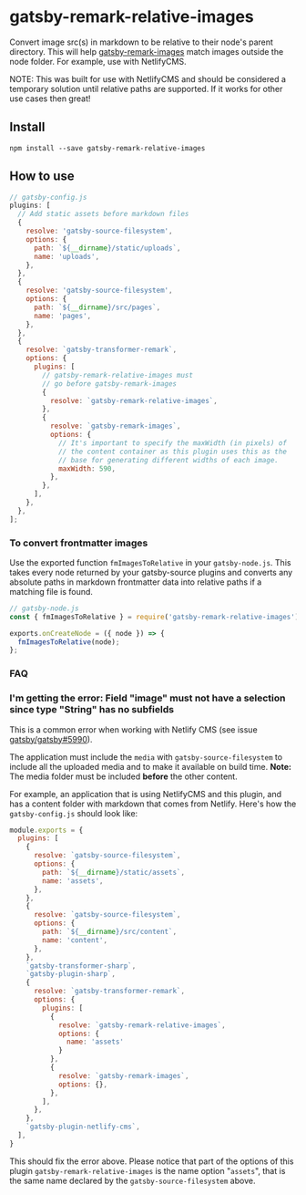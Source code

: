 # gatsby-remark-relative-images

Convert image src(s) in markdown to be relative to their node's parent directory. This will help [gatsby-remark-images](https://github.com/gatsbyjs/gatsby/tree/master/packages/gatsby-remark-images) match images outside the node folder. For example, use with NetlifyCMS.

NOTE: This was built for use with NetlifyCMS and should be considered a temporary solution until relative paths are supported. If it works for other use cases then great!

## Install

`npm install --save gatsby-remark-relative-images`

## How to use

```javascript
// gatsby-config.js
plugins: [
  // Add static assets before markdown files
  {
    resolve: 'gatsby-source-filesystem',
    options: {
      path: `${__dirname}/static/uploads`,
      name: 'uploads',
    },
  },
  {
    resolve: 'gatsby-source-filesystem',
    options: {
      path: `${__dirname}/src/pages`,
      name: 'pages',
    },
  },
  {
    resolve: `gatsby-transformer-remark`,
    options: {
      plugins: [
        // gatsby-remark-relative-images must
        // go before gatsby-remark-images
        {
          resolve: `gatsby-remark-relative-images`,
        },
        {
          resolve: `gatsby-remark-images`,
          options: {
            // It's important to specify the maxWidth (in pixels) of
            // the content container as this plugin uses this as the
            // base for generating different widths of each image.
            maxWidth: 590,
          },
        },
      ],
    },
  },
];
```

### To convert frontmatter images

Use the exported function `fmImagesToRelative` in your `gatsby-node.js`. This takes every node returned by your gatsby-source plugins and converts any absolute paths in markdown frontmatter data into relative paths if a matching file is found.

```js
// gatsby-node.js
const { fmImagesToRelative } = require('gatsby-remark-relative-images');

exports.onCreateNode = ({ node }) => {
  fmImagesToRelative(node);
};
```

### FAQ

### I'm getting the error: Field "image" must not have a selection since type "String" has no subfields
This is a common error when working with Netlify CMS (see issue [gatsby/gatsby#5990](https://github.com/gatsbyjs/gatsby/issues/5990)).

The application must include the `media` with `gatsby-source-filesystem` to include all the uploaded media and to make it available on build time. **Note:** The media folder must be included **before** the other content.

For example, an application that is using NetlifyCMS and this plugin, and has a content folder with markdown that comes from Netlify. Here's how the `gatsby-config.js` should look like:

```js
module.exports = {
  plugins: [
    {
      resolve: `gatsby-source-filesystem`,
      options: {
        path: `${__dirname}/static/assets`,
        name: 'assets',
      },
    },
    {
      resolve: `gatsby-source-filesystem`,
      options: {
        path: `${__dirname}/src/content`,
        name: 'content',
      },
    },
    `gatsby-transformer-sharp`,
    `gatsby-plugin-sharp`,
    {
      resolve: `gatsby-transformer-remark`,
      options: {
        plugins: [
          {
            resolve: `gatsby-remark-relative-images`,
            options: {
              name: 'assets'
            }
          },
          {
            resolve: `gatsby-remark-images`,
            options: {},
          },
        ],
      },
    },
    `gatsby-plugin-netlify-cms`,
  ],
}
```
This should fix the error above. Please notice that part of the options of this plugin `gatsby-remark-relative-images` is the name option "`assets`", that is the same name declared by the `gatsby-source-filesystem` above.
